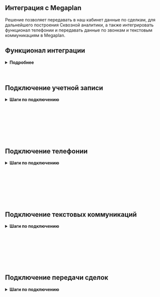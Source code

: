 ## Интеграция с Megaplan <br />  

Решение позволяет передавать в наш кабинет данные по сделкам, для дальнейшего построения Сквозной аналитики, а также интегрировать функционал телефонии и передавать данные по звонкам и текстовым коммуникациям в Megaplan. <br />  

## Функционал интеграции <br />  

<details>
 <summary style="font-weight:bold;"> Подробнее </summary> <br />

Данные передаваемые по звонкам:  <br />

- всплывающая карточка контакта при звонке сотруднику;
- прослушивание записанных разговоров прямо в личном кабинете Megaplan;
- сохранение всей истории коммуникаций с клиентом в его карточке;
- автоматическое соединение клиента с его персональным менеджером;
- исходящий звонок по клику или звонок из виджета;
- автоматическое создание контакта при любом звонке;
- создание задачи на потерянные входящие и неуспешные исходящие звонки;
- возможность создавать коммуникации по выбранным типам звонков;
- синхронизация с режимом “не беспокоить” веб-телефона Megaplan;
- переадресация на ответственного из CRM, при настройки соответственного сценария в ЛК <br />

Данные передаваемые по текстовым коммуникациям:  <br />

- возможность гибкой настройки создания контактов, дел, процессов по обращениям;
- передача текста заявок или переписки в контакт и процесс;
- встройка нашего виджета РМО в кабинет Megaplan при подключении соответствующего расширения. <br />


 Данные получаемые по сделкам:    <br />
- сделки: сумма сделки, валюту, товары/услуги и тд;  
- воронка продаж и ее этапы;  
- контакты;  
- ответственный менеджер.  <br />  

</details> 
<br />
<br />


## Подключение учетной записи <br />

<details>
 <summary style="font-weight:bold;"> Шаги по подключению </summary> <br />

Для авторизации в Megaplan необходимо: <br />  

- нажать "Авторизация в Megaplan";
- если ранеее добавляли учетные данные Megaplan, то выбрать их из списка, если нет, то нажать "Добавить учетные данные";
- заполнить значения:
  - название;
  - логин(username) и пароль(password) от Megaplan;
  - домен Megaplan в формате https://mp361546.megaplan.ru , часть 'mp361546' будет у каждого клиента уникальной.
    
После добавления учетных данных на странице появятся Параметры интеграции. 

</details> 

<br />
<br />
<br />
<br />
<br />
<br />
<br />

## Подключение телефонии   <br />

<details>
 <summary style="font-weight:bold;"> Шаги по подключению </summary> <br />


1. **Синхронизация данных**  <br /> 


<details>
 <summary style="font-weight:bold;"> 2.1. Синхронизация настройки телефонии </summary> <br />
   
- В **Megaplan** заполните настройку телефонии: <br />  
  -  Под пользователем, который входит в группу «Директора» или «Админы», зайти в личный кабинет Megaplan. 
  -  В аккаунте выбрать раздел «Расширения». 
  -  Найти приложение «Телефония UIS» в категории «Телефония» и установить его.
  -  Теперь необходимо указать для каждого пользователя Megaplan внутренний номер виртуальной АТС UIS. 
     - Для этого открываем интерфейс CRM-системы, переходим в раздел “Настройки”, открываем вкладку “Интеграция”, в меню слева выбираем пункт “Телефония”. 
     - Обращаем внимание на блок “Подключение к телефонии по API” и там нажимаем “Настройки телефонии”. 
     - Переходим на вкладку на “Пользователи”.
     - Добавьте всех пользователей, использующих телефонию. Для каждого из них укажите внутренние номера АТС из раздела "Сотрудники".  <br />

     ![image](megaplan_telephony.gif) 

     **Важно:** если сотрудник не будет указан в данном разделе, то функционал поднятия карточки звонка и передача информации по нему не будет доступен.  <br /> 
     - Нажимаем сохранить.  <br />
 
- Нажмите кнопку "Синхронизировать настройки телефонии из Megaplan". <br />

 </details> 
<br />

<details>
 <summary style="font-weight:bold;"> 2.2. Синхронизация сотрудников </summary> <br />

**Синхронизировать сотрудников** - настройка позволяет импортировать выбранных сотрудников из Megaplan в UIS. Связь сотрудника в UIS с сотрудником из Megaplan происходит по e-mail. <br />
При прожатии будут выведены дополнительные настройки: <br />
- список сотрудников из Megaplan. Необходимо выбрать тех сотрудников, которых требуется создать в UIS. <br />
- кнопка"Синхронизировать", для принудительной синхронизации сотрудников. По умолчанию синхронизация происходит каждые 2 часа. 
<br />
</details> 
<br />
   
2. **Настройки фильтрации** <br />

2.1 **Фильтровать по виртуальным номерам** - выберите настройку, если требуется  фильтрация по виртуальным номерам (в случае подключения нескольких сетей/интеграций). <br />
При прожатии будет выведена дополнительная настройка с выбором виртуальных номеров. <br />

2.2 **Список виртуальных номеров** - укажите виртуальные номера, по которым необходимо отображать данные по звонкам в Megaplan в подключенной сети. <br />

3. **Ответственный по умолчанию** - данный сотрудник будет назначен ответственным на создаваемые  сущности, если выбрана соотвествующая настройка .<br />
  
4. **Обработка звонков**  <br />

4.1.  **Создавать контакт при звонке** - настройка позволяет создавать контакт в разделе "Клиенты" при начале разговора. <br />

При её выборе выводится дополнительная настройка выбора ответственного сотрудника. <br /> 
**Назначать ответственного на** - выберете кого назначать ответственным за успешный звонок от нового клиента (последний или первый разговаривавший). <br />

4.2. **Передавать дополнительные поля в клиента** - настройка позволяет передавать дополнительные поля в контакт. <br />
При её выборе выводятся дополнительные настройки соответствия полей в Megaplan и UIS. <br />
Добавьте все требуемые значения. Если требуется передавать значение в поля не только при первичных звонках(при создании контакта), но и при повторных, выберете настройку "Обновлять всегда". <br />
 
4.3. **Создавать коммуникацию по звонку** - настройка позволяет создавать коммуникации в разделе "Клиенты" - "Коммуникации" с типом "Звонок" после завершения звонка. <br />
При её выборе выводятся дополнительные настройки передачи коммуникаций: <br />
  - **Создание коммуникации по типам звонков** - добавьте необходимые типы звонков, по которым необходимо создавать коммуникацию в требуемом статусе. <br />
  - **Длительность коммуникации** - укажите время в минутах, которое необходимо добавлять к времени начала коммуникации, при формировании времени окончания. По умолчанию указано 120 минут (2 часа). <br />
   
4.4. **Создавать дело по звонку** - настройка позволяет создавать дело в разделе "Календарь" -> "Список дел" после завершения звонка. <br />
При её выборе выводятся дополнительные настройки cоздания дел по типам звонка. <br />
Выберете необходимые типы звонков, их статусы, по которым необходимо создавать дела, а также ответственного за них.  <br />

4.5. **Создавать процесс по звонку** - - настройка позволяет создавать процесс в разделе “Процессы” после завершения звонка. <br />
При её выборе выводятся дополнительные настройки cоздания процесса по типам звонка. <br />
Выберете необходимые типы звонков, их статусы, по которым необходимо создавать процессы, а также ответственного за них и схему из Megaplan.  <br />

4.6. Выберите настройку **Включить переадресацию на персонального менеджера**, если необходима переадресация на персонального менеджера из CRM.  <br /> 

**Важно:** переадресация на персонального менеджера из CRM будет работать при настроенном сценарии с соответствующей операцией в UIS , а также при соответствии внутренних номеров сотрудников в Novofon и в разделе "Телефония" в Megaplan (подробнее в п.2.1).  <br /> 
   
5. **Звонки по клику из CRM** <br />

<br /> 

- **Номер для звонка по клику** - номер, который определяется у клиента при звонке от сотрудника, у которого нет зарегистрированной SIP-линии. <br /> 
- **Переопредeлять АОН для исходящих звонков** - выберете настройку, если требуется для всех исходящих звонков по клику отображать клиенту только выбранный номер в параметре "Номер для звонка по клику". <br />
  
6. Активируйте интеграцию. <br />

7. Нажмите сохранить <br />

<br />

Для проверки работы интеграции на тестовых звонках проверьте работы пунктов указаных в "Данные передаваемые по звонкам".
Если после всех настроек звонки в Megaplan не появляются, проверьте, совпадают ли внутренние номера сотрудников в разделе “Телефония” в Megaplan и нашем Личном кабинете.
   
 </details> 


<br />
<br />
<br />
<br />
<br />
<br />
<br />

## Подключение текстовых коммуникаций   <br />

<details>
 <summary style="font-weight:bold;"> Шаги по подключению </summary> <br />


1. **Передача заявок**  <br />

1.1. **Передавать заявки** -  выберете настройку, если требуется передавать данные по заявкам в Megaplan.<br />
При её выборе выводятся дополнительные настройки вариантов передачи заявок. <br />

1.2. **Условия фильтрации** - задайте условия, если требуется фильтровать заявки по сайтам и/или типам. <br />
1.3. **Ответственный по умолчанию** - данный сотрудник будет назначен ответственным на создаваемые  сущности, если выбрана соотвествующая настройка .<br />

1.4.  **Создавать контакт** -  настройка позволяет создавать контакт в разделе "Клиенты" по заявкам. <br />
При её выборе выводится дополнительная настройка дополнительных полей. <br /> 
- **Передавать дополнительные поля в клиента** - настройка позволяет передавать дополнительные поля в контакт. <br />
При её выборе выводятся дополнительные настройки соответствия полей в Megaplan и UIS. <br />
Добавьте все требуемые значения. Если требуется передавать значение в поля не только при первичных звонках(при создании контакта), но и при повторных, выберете настройку "Обновлять всегда". <br />

1.5. **Создавать дело** - настройка позволяет создавать дело в разделе "Календарь" -> "Список дел" по заявке. <br />
При её выборе выводятся дополнительные настройки cоздания дел по типам заявок. <br />
Выберете необходимые типы заявок по которым необходимо создавать дела, а также ответственного за них.  <br />

1.6. **Создавать процесс** - настройка позволяет создавать процесс в разделе “Процессы” по заявке. <br />
При её выборе выводятся дополнительные настройки cоздания процесса по типам заявок. <br />
Выберете необходимые типы заявок,  по которым необходимо создавать процессы, а также ответственного за них и схему из Megaplan.  <br />

2. **Передача чатов** <br />

2.1. **Передавать чаты** -  выберете настройку, если требуется передавать данные по чатам в Megaplan.<br />
При её выборе выводятся дополнительные настройки вариантов передачи чатов. <br />

2.2. **Условия фильтрации** - задайте условия, если требуется фильтровать заявки по сайтам, каналам и/или тегам <br />

2.3. **Ответственный по умолчанию** - данный сотрудник будет назначен ответственным на создаваемые  сущности, если выбрана соотвествующая настройка .<br />

2.4.  **Создавать контакт** -  настройка позволяет создавать контакт в разделе "Клиенты" по чатам. <br />
При её выборе выводятся дополнительные настройки: <br /> 

 - Выберете на **какое событие** создавать клиента: начало чата, завершение чата, простановка тега. 
 - **Передавать дополнительные поля в клиента** - настройка позволяет передавать дополнительные поля в контакт. <br />
 При её выборе выводятся дополнительные настройки соответствия полей в Megaplan и UIS. <br />
 Добавьте все требуемые значения. Если требуется передавать значение в поля не только при первичных звонках(при создании контакта), но и при повторных, выберете настройку "Обновлять всегда". <br />

2.5. **Создавать дело** - настройка позволяет создавать дело в разделе "Календарь" -> "Список дел" по заявке. <br />
При её выборе выводятся дополнительные настройки cоздания дел: <br />

- Выберете на **какое событие** создавать дело: начало чата, завершение чата, простановка тега. <br />
- Выберете кого указывать ответственным за дело. <br />

2.6. **Создавать процесс** - настройка позволяет создавать процесс в разделе “Процессы” по заявке. <br />
При её выборе выводятся дополнительные настройки cоздания процесса: <br />

- Выберете на **какое событие** создавать процесс: начало чата, завершение чата, простановка тега. <br />
- Выберете кого указывать ответственным за процесс. <br />
- Выберете схему из Megaplan , в которой требуется создавать процессы. <br />

<br />

Для проверки работы интеграции на тестовых обращениях проверьте работы пунктов указаных в "Данные передаваемые по текстовым коммуникациям". <br />

 </details> 

<br />
<br />
<br />
<br />
<br />
<br />
<br />

 ## Подключение передачи сделок   <br />


<details>
 <summary style="font-weight:bold;"> Шаги по подключению </summary> <br />


1. Нажмите **Активен** на этой странице. <br />  
2. Создайте приложение в Megaplan на Webhook url сервиса UIS из настроек.  <br />  

![image](megaplan_app.gif) 
<br />  

3.  Нажмите сохранить <br />  

После подключения интеграции сделки будут попадать в  Сырые данные -> Сделки.  <br />  
Для проверки корректности работы интеграции создайте тестовую сделку в Megaplan.

</details> 
